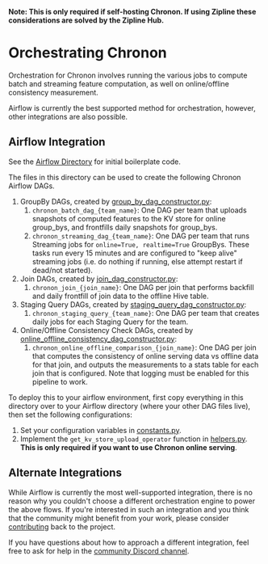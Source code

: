 
**Note: This is only required if self-hosting Chronon. If using Zipline these considerations are solved by the Zipline Hub.**

# Orchestrating Chronon

Orchestration for Chronon involves running the various jobs to compute batch and streaming feature computation, as well on online/offline consistency measurement.

Airflow is currently the best supported method for orchestration, however, other integrations are also possible.

## Airflow Integration

See the [Airflow Directory](https://github.com/zipline/chronon/tree/main/airflow) for initial boilerplate code. 

The files in this directory can be used to create the following Chronon Airflow DAGs.

1. GroupBy DAGs, created by [group_by_dag_constructor.py](https://github.com/zipline/chronon/tree/main/airflow/group_by_dag_constructor.py):
   1. `chronon_batch_dag_{team_name}`: One DAG per team that uploads snapshots of computed features to the KV store for online group_bys, and frontfills daily snapshots for group_bys.
   2. `chronon_streaming_dag_{team_name}`: One DAG per team that runs Streaming jobs for `online=True, realtime=True` GroupBys. These tasks run every 15 minutes and are configured to "keep alive" streaming jobs (i.e. do nothing if running, else attempt restart if dead/not started). 
2. Join DAGs, created by [join_dag_constructor.py](https://github.com/zipline/chronon/tree/main/airflow/join_dag_constructor.py):
   1. `chronon_join_{join_name}`: One DAG per join that performs backfill and daily frontfill of join data to the offline Hive table.
3. Staging Query DAGs, created by [staging_query_dag_constructor.py](https://github.com/zipline/chronon/tree/main/airflow/staging_query_dag_constructor.py):
   1. `chronon_staging_query_{team_name}`: One DAG per team that creates daily jobs for each Staging Query for the team.  
4. Online/Offline Consistency Check DAGs, created by [online_offline_consistency_dag_constructor.py](https://github.com/zipline/chronon/tree/main/airflow/online_offline_consistency_dag_constructor.py):
   1. `chronon_online_offline_comparison_{join_name}`: One DAG per join that computes the consistency of online serving data vs offline data for that join, and outputs the measurements to a stats table for each join that is configured. Note that logging must be enabled for this pipeline to work.

To deploy this to your airflow environment, first copy everything in this directory over to your Airflow directory (where your other DAG files live), then set the following configurations:

1. Set your configuration variables in [constants.py](https://github.com/zipline/chronon/tree/main/airflow/constants.py).
2. Implement the `get_kv_store_upload_operator` function in [helpers.py](https://github.com/zipline/chronon/tree/main/airflow/helpers.py). **This is only required if you want to use Chronon online serving**.


## Alternate Integrations


While Airflow is currently the most well-supported integration, there is no reason why you couldn't choose a different orchestration engine to power the above flows. If you're interested in such an integration and you think that the community might benefit from your work, please consider [contributing](https://github.com/zipline/chronon/blob/main/CONTRIBUTING.md) back to the project.

If you have questions about how to approach a different integration, feel free to ask for help in the [community Discord channel](https://discord.gg/GbmGATNqqP).
